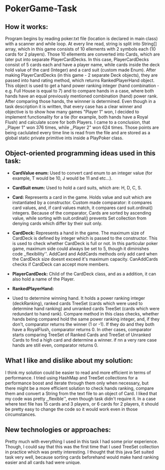 # PokerGame-Task

## How it works:

Program begins by reading poker.txt file (location is declared in main class) with a scanner and while loop. At every line read, string is split into String[] array, which in this game consists of 10 ellements with 2 symbols each (10 cards for 2 players). Those 10 ellements are converted into Cards, which are later put into separate PlayerCardDecks. In this case, PlayerCardDecks consist of 5 cards each and have a player name, while cards inside the deck hold value of the card (Integer) and a card suit (custom made Enum). After making PlayerCardDecks (in this game - 2 separate Deck objects), they are passed into hand rating method, which returns RankedPlayerHand object. This object is used to get a hand power ranking integer (hand combination - e.g. Full House is equal to 7) and to compare hands in a case, where both hands have an equal previously mentioned combination (hand) power  rank. After comparing those hands, the winnner is determined. Even though in a task description it is written, that every case has a clear winner and objective is to show how many games "Player 1" won, I decided to implement functionality for a tie (for example, both hands have a Royal Flush) and calculate score for both Players. I came to a conclusion, that ,,Player 1" won 376 times, while ,,Player 2" won 624 times. Those points are being caclulated every time line is read from the file and are stored as a global static private primitive ints inside a PlayPoker class.


## Object-oriented programming ideas used in this task:

* __CardValue enum:__ 
Used to convert card enum to an integer value (for example, T would be 10, J would be 11 and etc...). 
* __CardSuit enum:__ 
Used to hold a card suits, which are: H, D, C, S.

* __Card:__
Represents a card in the game. Holds value and suit which are instantiated by a constructor. 
Custom made comparator: it compares card values, and, if card values match, it compares card suit.ordinal() integers. Because of the comparator, Cards are sorted by ascending value, while sorting with suit.ordinal() prevents Set collection from denying cards which differ by their suit only.
* __CardDeck:__ 
  Represents a hand in the game. The maximum size of CardDeck is defined by integer which is passed to the constructor. This is used to check whether CardDeck is full or not. In this particular poker game, maximum side could always be set to 5, though it diminishes code ,,flexibility''. AddCard and AddCards methods only add card when the CardDeck size doesnt exceed it's maximum capacity. CanAddCards checks if CardDeck can accept more members.
* __PlayerCardDeck:__ 
  Child of the CardDeck class, and as a addition, it can also hold a name of the Player.
* __RankedPlayerHand:__ 
* Used to determine winning hand. It holds a power ranking integer (deckRanking), ranked cards TreeSet (cards which were used to determine hand ranking) and unranked cards TreeSet (cards which were redundant to hand rank). Compare method in this class checks, whether hands being compared hold the same power ranking integer, and, if they don't, comparator returns the winner (1 or -1). If they do and they both have a RoyalFlush, comparator returns 0. In other cases, comparator starts comparing TreeSet of Ranked Cards and TreeSet of Unranked Cards to find a high card and determine a winner. if nn a very rare case hands are still even, comparator returns 0.

  
## What I like and dislike about my solution:

I think my solution could be easier to read and more efficient in terms of performance. I tried using HashMap and TreeSet collections for a performance boost and iterate through them only when necessary, but there might be a more efficient solution to check hands ranking, compare them and convert a String from the text file to an object of Card.
I liked that my code was pretty ,,flexible'', even though task didn't require it. In a case where text file has 15 cards and 3 players, or 6 cards for 2 players, it should be pretty easy to change the code so it would work even in those circumstances.

  
## New technologies or approaches:

Pretty much with everything I used in this task I had some prior experience. Though, I could say that this was the first time that I used TreeSet collection in practice which was pretty interesting. I thought that this java Set suited task very well, because sorting cards beforehand would make hand ranking easier and all cards had were unique.
